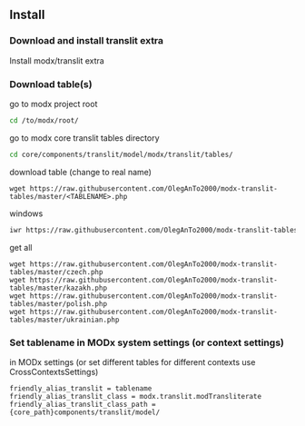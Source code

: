 ## Install

### Download and install translit extra

Install modx/translit extra

### Download table(s)

go to modx project root

```bash
cd /to/modx/root/
```

go to modx core translit tables directory

```bash
cd core/components/translit/model/modx/translit/tables/
```

download table (change <TABLENAME> to real name)
```
wget https://raw.githubusercontent.com/OlegAnTo2000/modx-translit-tables/master/<TABLENAME>.php
```

windows
```bash
iwr https://raw.githubusercontent.com/OlegAnTo2000/modx-translit-tables/master/<TABLENAME>.php -OutFile <TABLENAME>.php
```

get all
```
wget https://raw.githubusercontent.com/OlegAnTo2000/modx-translit-tables/master/czech.php
wget https://raw.githubusercontent.com/OlegAnTo2000/modx-translit-tables/master/kazakh.php
wget https://raw.githubusercontent.com/OlegAnTo2000/modx-translit-tables/master/polish.php
wget https://raw.githubusercontent.com/OlegAnTo2000/modx-translit-tables/master/ukrainian.php
```

### Set tablename in MODx system settings (or context settings)

in MODx settings (or set different tables for different contexts use CrossContextsSettings)
```
friendly_alias_translit = tablename
friendly_alias_translit_class = modx.translit.modTransliterate
friendly_alias_translit_class_path = {core_path}components/translit/model/
```

